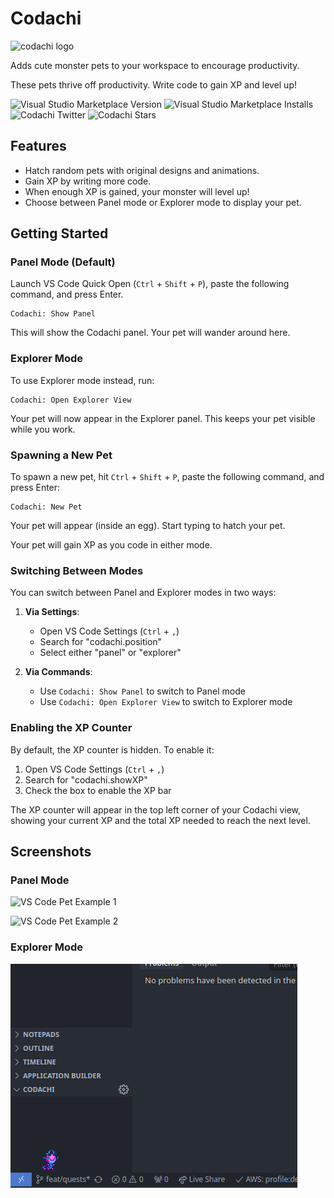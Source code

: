 # Codachi

![codachi logo](https://github.com/blairjordan/codachi/raw/main/media/codachi-logo.png)

Adds cute monster pets to your workspace to encourage productivity.

These pets thrive off productivity. Write code to gain XP and level up!

![Visual Studio Marketplace Version](https://img.shields.io/visual-studio-marketplace/v/pegleg.codachi)
![Visual Studio Marketplace Installs](https://img.shields.io/visual-studio-marketplace/i/Pegleg.codachi)
![Codachi Twitter](https://img.shields.io/twitter/url?label=codachi_monster&style=social&url=https%3A%2F%2Ftwitter.com%2Fcodachi_monster)
![Codachi Stars](https://img.shields.io/github/stars/blairjordan/codachi?style=social)

## Features

- Hatch random pets with original designs and animations.
- Gain XP by writing more code.
- When enough XP is gained, your monster will level up!
- Choose between Panel mode or Explorer mode to display your pet.

## Getting Started

### Panel Mode (Default)

Launch VS Code Quick Open (`Ctrl` + `Shift` + `P`), paste the following command, and press Enter.

```
Codachi: Show Panel
```

This will show the Codachi panel. Your pet will wander around here.

### Explorer Mode

To use Explorer mode instead, run:

```
Codachi: Open Explorer View
```

Your pet will now appear in the Explorer panel. This keeps your pet visible while you work.

### Spawning a New Pet

To spawn a new pet, hit `Ctrl` + `Shift` + `P`, paste the following command, and press Enter:

```
Codachi: New Pet
```

Your pet will appear (inside an egg). Start typing to hatch your pet.

Your pet will gain XP as you code in either mode.

### Switching Between Modes

You can switch between Panel and Explorer modes in two ways:

1. **Via Settings**:

   - Open VS Code Settings (`Ctrl` + `,`)
   - Search for "codachi.position"
   - Select either "panel" or "explorer"

2. **Via Commands**:
   - Use `Codachi: Show Panel` to switch to Panel mode
   - Use `Codachi: Open Explorer View` to switch to Explorer mode

### Enabling the XP Counter

By default, the XP counter is hidden. To enable it:

1. Open VS Code Settings (`Ctrl` + `,`)
2. Search for "codachi.showXP"
3. Check the box to enable the XP bar

The XP counter will appear in the top left corner of your Codachi view, showing your current XP and the total XP needed to reach the next level.

## Screenshots

### Panel Mode

![VS Code Pet Example 1](https://github.com/blairjordan/codachi/raw/main/media/screenshot1.gif)

![VS Code Pet Example 2](https://github.com/blairjordan/codachi/raw/main/media/screenshot2.gif)

### Explorer Mode

![VS Code Pet in Explorer](https://github.com/blairjordan/codachi/raw/main/media/screenshot3.gif)
